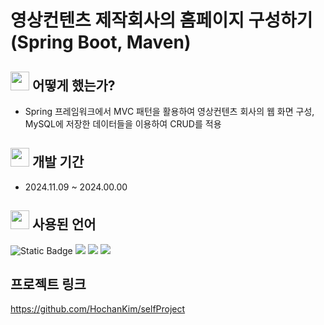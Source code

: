 # 영상컨텐츠 제작회사의 홈페이지 구성하기 (Spring Boot, Maven)

## <img src="https://github.com/user-attachments/assets/a5e2f4b7-b8ff-4a10-8dbf-16bf16e267fd" width="30" height="30" /> 어떻게 했는가?

+  Spring 프레임워크에서 MVC 패턴을 활용하여 영상컨텐츠 회사의 웹 화면 구성, MySQL에 저장한 데이터들을 이용하여 CRUD를 적용 




## <img src="https://github.com/user-attachments/assets/a5e2f4b7-b8ff-4a10-8dbf-16bf16e267fd" width="30" height="30" /> 개발 기간

+  2024.11.09 ~ 2024.00.00




## <img src="https://github.com/user-attachments/assets/a5e2f4b7-b8ff-4a10-8dbf-16bf16e267fd" width="30" height="30" /> 사용된 언어
<img alt="Static Badge" src="https://img.shields.io/badge/JSP-3178C6">

<img src="https://img.shields.io/badge/JavaScript-F7DF1E?style=for-the-badge&logo=JavaScript&logoColor=white">

<img src="https://img.shields.io/badge/CSS3-1572B6?style=for-the-badge&logo=css3&logoColor=white">

<img src="https://img.shields.io/badge/MySQL-00000F?style=for-the-badge&logo=mysql&logoColor=white">




## 프로젝트 링크
<https://github.com/HochanKim/selfProject>
